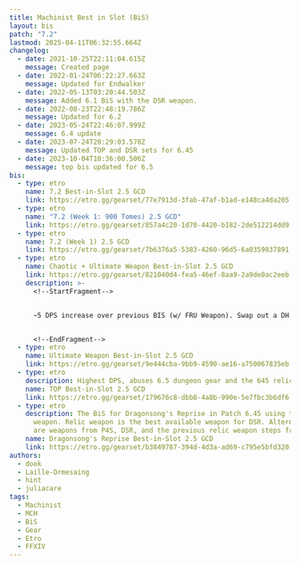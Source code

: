 ```yaml
---
title: Machinist Best in Slot (BiS)
layout: bis
patch: "7.2"
lastmod: 2025-04-11T06:32:55.664Z
changelog:
  - date: 2021-10-25T22:11:04.615Z
    message: Created page
  - date: 2022-01-24T06:22:27.663Z
    message: Updated for Endwalker
  - date: 2022-05-13T03:20:44.503Z
    message: Added 6.1 BiS with the DSR weapon.
  - date: 2022-08-23T22:48:19.786Z
    message: Updated for 6.2
  - date: 2023-05-24T22:46:07.999Z
    message: 6.4 update
  - date: 2023-07-24T20:29:03.578Z
    message: Updated TOP and DSR sets for 6.45
  - date: 2023-10-04T10:36:00.506Z
    message: top bis updated for 6.5
bis:
  - type: etro
    name: 7.2 Best-in-Slot 2.5 GCD
    link: https://etro.gg/gearset/77e7913d-3fab-47af-b1ad-e148ca4da205
  - type: etro
    name: "7.2 (Week 1: 900 Tomes) 2.5 GCD"
    link: https://etro.gg/gearset/857a4c20-1d70-4420-b182-2de512214dd9
  - type: etro
    name: 7.2 (Week 1) 2.5 GCD
    link: https://etro.gg/gearset/7b6376a5-5383-4260-96d5-6a0359837891
  - type: etro
    name: Chaotic + Ultimate Weapon Best-in-Slot 2.5 GCD
    link: https://etro.gg/gearset/821040d4-fea5-46ef-8aa9-2a9de0ac2eeb
    description: >-
      <!--StartFragment-->


      ~5 DPS increase over previous BIS (w/ FRU Weapon). Swap out a DH meld for a DET meld on the Augmented Quetzalli Ring.


      <!--EndFragment-->
  - type: etro
    name: Ultimate Weapon Best-in-Slot 2.5 GCD
    link: https://etro.gg/gearset/9e444cba-9bb9-4590-ae16-a750067835eb
  - type: etro
    description: Highest DPS, abuses 6.5 dungeon gear and the 645 relic weapon.
    name: TOP Best-in-Slot 2.5 GCD
    link: https://etro.gg/gearset/179676c8-dbb8-4a8b-990e-5e7fbc3b6df6
  - type: etro
    description: The BiS for Dragonsong's Reprise in Patch 6.45 using the Relic
      weapon. Relic weapon is the best available weapon for DSR. Alternatives
      are weapons from P4S, DSR, and the previous relic weapon steps from EW.
    name: Dragonsong's Reprise Best-in-Slot 2.5 GCD
    link: https://etro.gg/gearset/b3849787-394d-4d3a-ad69-c795e5bfd320
authors:
  - dook
  - Laille-Ormesaing
  - hint
  - juliacare
tags:
  - Machinist
  - MCH
  - BiS
  - Gear
  - Etro
  - FFXIV
---
```

